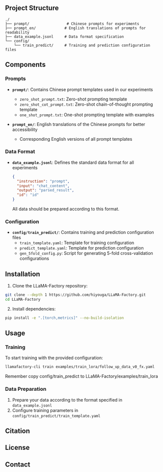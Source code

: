 ## Project Structure

```
./
├── prompt/                 # Chinese prompts for experiments
├── prompt_en/             # English translations of prompts for readability
├── data_example.jsonl     # Data format specification
└── config/
    └── train_predict/     # Training and prediction configuration files
```

## Components

### Prompts
- **`prompt/`**: Contains Chinese prompt templates used in our experiments
  - `zero_shot_prompt.txt`: Zero-shot prompting template
  - `zero_shot_cot_prompt.txt`: Zero-shot chain-of-thought prompting template
  - `one_shot_prompt.txt`: One-shot prompting template with examples

- **`prompt_en/`**: English translations of the Chinese prompts for better accessibility
  - Corresponding English versions of all prompt templates

### Data Format
- **`data_example.jsonl`**: Defines the standard data format for all experiments
  ```json
  {
    "instruction": "prompt",
    "input": "chat_content", 
    "output": "parsed_result",
    "id": "id"
  }
  ```
  All data should be prepared according to this format.

### Configuration
- **`config/train_predict/`**: Contains training and prediction configuration files
  - `train_template.yaml`: Template for training configuration
  - `predict_template.yaml`: Template for prediction configuration
  - `gen_5fold_config.py`: Script for generating 5-fold cross-validation configurations

## Installation

1. Clone the LLaMA-Factory repository:
```bash
git clone --depth 1 https://github.com/hiyouga/LLaMA-Factory.git
cd LLaMA-Factory
```

2. Install dependencies:
```bash
pip install -e ".[torch,metrics]" --no-build-isolation
```

## Usage

### Training

To start training with the provided configuration:

```bash
llamafactory-cli train examples/train_lora/follow_up_data_v0_fx.yaml
```
Remember copy config/train_predict to LLaMA-Factory/examples/train_lora

### Data Preparation

1. Prepare your data according to the format specified in `data_example.jsonl`
2. Configure training parameters in `config/train_predict/train_template.yaml`

## Citation


## License


## Contact

